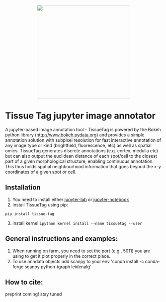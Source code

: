 <p align="center">
	<img src="https://github.com/nadavyayon/TissueTag/blob/main/tissueTag_logo.png" width="300" >
</p>

# Tissue Tag jupyter image annotator
A jupyter-based image annotation tool - TissueTag is powered by the Bokeh python library (http://www.bokeh.pydata.org) and provides a simple annotation solution with subpixel resolution for fast interactive annotation of any image type or kind (brightfield, fluorescence, etc) as well as spatial omics. TissueTag generates discrete annotations (e.g. cortex, medulla etc) but can also output the euclidean distance of each spot/cell to the closest part of a given morphological structure, enabling continuous annotation. This thus holds spatial neighbourhood information that goes beyond the x-y coordinates of a given spot or cell. 

## Installation

1) You need to install either [jupyter-lab](https://jupyter.org/install) or [jupyter-notebook](https://jupyter.org/install)
2) Install TissueTag using pip:
```
pip install tissue-tag
```
3) install kernel `ipython kernel install --name tissuetag --user`
## General instructions and examples:

1) When running on farm, you need to set the port (e.g., 5011) you are using to get it plot properly in the correct place.
2) To use anndata objects add scanpy to your env 'conda install -c conda-forge scanpy python-igraph leidenalg`


## How to cite:
preprint coming! stay tuned





